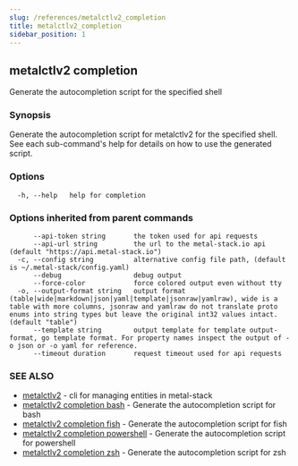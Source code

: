 ```yaml
---
slug: /references/metalctlv2_completion
title: metalctlv2_completion
sidebar_position: 1
---
```


## metalctlv2 completion

Generate the autocompletion script for the specified shell

### Synopsis

Generate the autocompletion script for metalctlv2 for the specified shell.
See each sub-command's help for details on how to use the generated script.


### Options

```
  -h, --help   help for completion
```

### Options inherited from parent commands

```
      --api-token string       the token used for api requests
      --api-url string         the url to the metal-stack.io api (default "https://api.metal-stack.io")
  -c, --config string          alternative config file path, (default is ~/.metal-stack/config.yaml)
      --debug                  debug output
      --force-color            force colored output even without tty
  -o, --output-format string   output format (table|wide|markdown|json|yaml|template|jsonraw|yamlraw), wide is a table with more columns, jsonraw and yamlraw do not translate proto enums into string types but leave the original int32 values intact. (default "table")
      --template string        output template for template output-format, go template format. For property names inspect the output of -o json or -o yaml for reference.
      --timeout duration       request timeout used for api requests
```

### SEE ALSO

* [metalctlv2](./metalctlv2.md)	 - cli for managing entities in metal-stack
* [metalctlv2 completion bash](./metalctlv2_completion_bash.md)	 - Generate the autocompletion script for bash
* [metalctlv2 completion fish](./metalctlv2_completion_fish.md)	 - Generate the autocompletion script for fish
* [metalctlv2 completion powershell](./metalctlv2_completion_powershell.md)	 - Generate the autocompletion script for powershell
* [metalctlv2 completion zsh](./metalctlv2_completion_zsh.md)	 - Generate the autocompletion script for zsh

